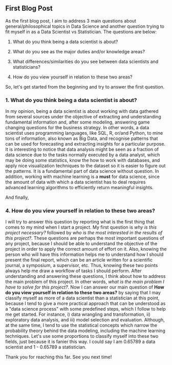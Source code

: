## First Blog Post

As the first blog post, I aim to address 3 main questions about general/philosophical topics in Data Science and another question trying to fit myself in as a Data Scientist vs Statistician. The questions are below:

1. What do you think being a data scientist is about?

2. What do you see as the major duties and/or knowledge areas?

3. What differences/similarities do you see between data scientists and statisticians?

4. How do you view yourself in relation to these two areas?

So, let's get started from the beginning and try to answer the first question.


### 1. What do you think being a data scientist is about?

In my opinion, being a data scientist is about working with data gathered from several sources under the objective of extracting and understanding fundamental information and, after some modeling, answering game changing questions for the business strategy. In other words, a data scientist uses programming languages, like SQL, R, or/and Python, to mine tons of information, also known as Big Data, and recognise patterns that can be used for forecasting and extracting insights for a particular purpose. It is interesting to notice that data analysis might be seen as a fraction of data science due to the tasks normally executed by a data analyst, which may be doing some statistics, know the how to work with databases, and apply nice visualization techniques to the dataset so it is easier to figure out the patterns. It is a fundamental part of data science without question. In addition, working with machine learning is a **must** for data science, since the amount of data with which a data scientist has to deal requires advanced learning algorithms to efficiently return meaningful insights.


And finally, 

### 4. How do you view yourself in relation to these two areas?

I will try to answer this question by reporting what is the first thing that comes to my mind when I start a project. My first question is *why is this project necessary?* followed by *who is the most interested in the results of this project?*. These questions are perhaps the most important questions of any project, because I should be able to understand the objective of the project in order to apply the correct amount of effort on it. Also, knowing the person who will have this information helps me to understand how I should present the  final report, which can be an article written for a scientific journal, a symposium, a supervisor, etc. Thus, knowing these two points always help me draw a workflow of tasks I should perform. After understanding and answering these questions, I think about how to address the main problem of this project. In other words, *what is the main problem I have to solve for this project?*. Now I can answer our main question of **How do you view yourself in relation to these two areas?** by saying that I may classify myself as more of a data scientist than a statistician at this point, because I tend to give a more practical approach that can be understood as a "data science process" with some predefined steps, which I follow to help me get started. For instance, i) data wrangling and transformation, ii) exploratory data analysis, and iii) model selection and evaluation. Although, at the same time, I tend to use the statistical concepts which narrow the probability theory behind the data modeling, including the machine learning techniques. Let's use some proportions to classify myself into these two fields, just because it is fanier this way. I could say I am 0.65789 a data scientist and 1 - 0.65789 a statistician.

Thank you for reaching this far. See you next time!
